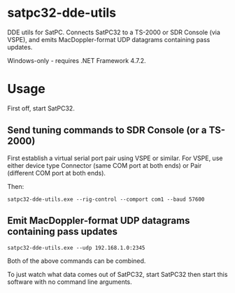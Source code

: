 # satpc32-dde-utils
DDE utils for SatPC. Connects SatPC32 to a TS-2000 or SDR Console (via VSPE), and emits MacDoppler-format UDP datagrams containing pass updates.

Windows-only - requires .NET Framework 4.7.2.

# Usage

First off, start SatPC32.

## Send tuning commands to SDR Console (or a TS-2000)

First establish a virtual serial port pair using VSPE or similar. For VSPE, use either device type Connector (same COM port at both ends) or Pair (different COM port at both ends).

Then: 

`satpc32-dde-utils.exe --rig-control --comport com1 --baud 57600`

## Emit MacDoppler-format UDP datagrams containing pass updates
`satpc32-dde-utils.exe --udp 192.168.1.0:2345`

Both of the above commands can be combined.

To just watch what data comes out of SatPC32, start SatPC32 then start this software with no command line arguments.
